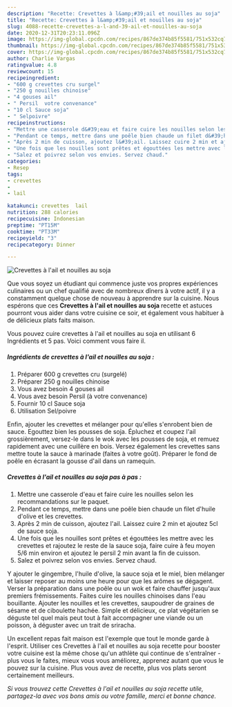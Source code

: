```yaml
---
description: "Recette: Crevettes à l&amp;#39;ail et nouilles au soja"
title: "Recette: Crevettes à l&amp;#39;ail et nouilles au soja"
slug: 4088-recette-crevettes-a-l-and-39-ail-et-nouilles-au-soja
date: 2020-12-31T20:23:11.096Z
image: https://img-global.cpcdn.com/recipes/867de374b85f5581/751x532cq70/crevettes-a-lail-et-nouilles-au-soja-photo-principale-de-la-recette.jpg
thumbnail: https://img-global.cpcdn.com/recipes/867de374b85f5581/751x532cq70/crevettes-a-lail-et-nouilles-au-soja-photo-principale-de-la-recette.jpg
cover: https://img-global.cpcdn.com/recipes/867de374b85f5581/751x532cq70/crevettes-a-lail-et-nouilles-au-soja-photo-principale-de-la-recette.jpg
author: Charlie Vargas
ratingvalue: 4.8
reviewcount: 15
recipeingredient:
- "600 g crevettes cru surgel"
- "250 g nouilles chinoise"
- "4 gouses ail"
- " Persil  votre convenance"
- "10 cl Sauce soja"
- " Selpoivre"
recipeinstructions:
- "Mettre une casserole d&#39;eau et faire cuire les nouilles selon les recommandations sur le paquet."
- "Pendant ce temps, mettre dans une poêle bien chaude un filet d&#39;huile d&#39;olive et les crevettes."
- "Après 2 min de cuisson, ajoutez l&#39;ail. Laissez cuire 2 min et ajoutez 5cl de sauce soja."
- "Une fois que les nouilles sont prêtes et égouttées les mettre avec les crevettes et rajoutez le reste de la sauce soja, faire cuire à feu moyen 5/6 min environ et ajoutez le persil 2 min avant la fin de cuisson."
- "Salez et poivrez selon vos envies. Servez chaud."
categories:
- Resep
tags:
- crevettes
- 
- lail

katakunci: crevettes  lail 
nutrition: 288 calories
recipecuisine: Indonesian
preptime: "PT15M"
cooktime: "PT33M"
recipeyield: "3"
recipecategory: Dinner

---
```



![Crevettes à l&#39;ail et nouilles au soja](https://img-global.cpcdn.com/recipes/867de374b85f5581/751x532cq70/crevettes-a-lail-et-nouilles-au-soja-photo-principale-de-la-recette.jpg)

Que vous soyez un étudiant qui commence juste vos propres expériences culinaires ou un chef qualifié avec de nombreux dîners à votre actif, il y a constamment quelque chose de nouveau à apprendre sur la cuisine. Nous espérons que ces <strong> Crevettes à l&#39;ail et nouilles au soja </strong> recette et astuces pourront vous aider dans votre cuisine ce soir, et également vous habituer à de délicieux plats faits maison.

<!--inarticleads1-->

Vous pouvez cuire crevettes à l&#39;ail et nouilles au soja en utilisant 6 Ingrédients et 5 pas. Voici comment vous faire il.

##### Ingrédients de crevettes à l&#39;ail et nouilles au soja :

1. Préparer 600 g crevettes cru (surgelé)
1. Préparer 250 g nouilles chinoise
1. Vous avez besoin 4 gouses ail
1. Vous avez besoin  Persil (à votre convenance)
1. Fournir 10 cl Sauce soja
1. Utilisation  Sel/poivre


Enfin, ajouter les crevettes et mélanger pour qu&#39;elles s&#39;enrobent bien de sauce. Egouttez bien les pousses de soja. Épluchez et coupez l&#39;ail grossièrement, versez-le dans le wok avec les pousses de soja, et remuez rapidement avec une cuillère en bois. Versez également les crevettes sans mettre toute la sauce à marinade (faites à votre goût). Préparer le fond de poêle en écrasant la gousse d&#39;ail dans un ramequin. 

<!--inarticleads2-->

##### Crevettes à l&#39;ail et nouilles au soja pas à pas :

1. Mettre une casserole d&#39;eau et faire cuire les nouilles selon les recommandations sur le paquet.
1. Pendant ce temps, mettre dans une poêle bien chaude un filet d&#39;huile d&#39;olive et les crevettes.
1. Après 2 min de cuisson, ajoutez l&#39;ail. Laissez cuire 2 min et ajoutez 5cl de sauce soja.
1. Une fois que les nouilles sont prêtes et égouttées les mettre avec les crevettes et rajoutez le reste de la sauce soja, faire cuire à feu moyen 5/6 min environ et ajoutez le persil 2 min avant la fin de cuisson.
1. Salez et poivrez selon vos envies. Servez chaud.


Y ajouter le gingembre, l&#39;huile d&#39;olive, la sauce soja et le miel, bien mélanger et laisser reposer au moins une heure pour que les arômes se dégagent. Verser la préparation dans une poêle ou un wok et faire chauffer jusqu&#39;aux premiers frémissements. Faites cuire les nouilles chinoises dans l&#39;eau bouillante. Ajouter les nouilles et les crevettes, saupoudrer de graines de sésame et de ciboulette hachée. Simple et délicieux, ce plat végétarien se déguste tel quel mais peut tout à fait accompagner une viande ou un poisson, à déguster avec un trait de sriracha. 

<!--inarticleads1-->

<p>
Un excellent repas fait maison est l'exemple que tout le monde garde à l'esprit. Utiliser ces Crevettes à l&#39;ail et nouilles au soja recette pour booster votre cuisine est la même chose qu'un athlète qui continue de s'entraîner - plus vous le faites, mieux vous vous améliorez, apprenez autant que vous le pouvez sur la cuisine. Plus vous avez de recette, plus vos plats seront certainement meilleurs.
</p>

<p>
<i>Si vous trouvez cette Crevettes à l&#39;ail et nouilles au soja recette utile, partagez-la avec vos bons amis ou votre famille, merci et bonne chance.</i>
</p>
